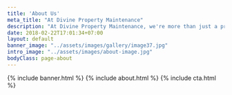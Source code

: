 ```yaml
---
title: 'About Us'
meta_title: "At Divine Property Maintenance"
description: "At Divine Property Maintenance, we're more than just a pressure washing business — we're a family-owned company that takes pride in helping our community shine, one surface at a time. With years of hands-on experience and a commitment to quality, we treat every home and business like it's our own."
date: 2018-02-22T17:01:34+07:00
layout: default
banner_image: "../assets/images/gallery/image37.jpg"
intro_image: "../assets/images/about-image.jpg"
bodyClass: page-about
--- 
```

{% include banner.html %}
{% include about.html %}
{% include cta.html %}

